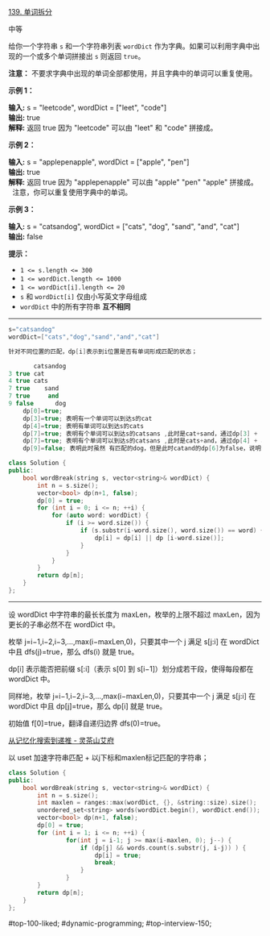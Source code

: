[139. 单词拆分](https://leetcode.cn/problems/word-break/)

中等

给你一个字符串 `s` 和一个字符串列表 `wordDict` 作为字典。如果可以利用字典中出现的一个或多个单词拼接出 `s` 则返回 `true`。

**注意：** 不要求字典中出现的单词全部都使用，并且字典中的单词可以重复使用。

**示例 1：**

**输入:** s = "leetcode", wordDict = ["leet", "code"]  
**输出:** true  
**解释:** 返回 true 因为 "leetcode" 可以由 "leet" 和 "code" 拼接成。

**示例 2：**

**输入:** s = "applepenapple", wordDict = ["apple", "pen"]  
**输出:** true  
**解释:** 返回 true 因为 "applepenapple" 可以由 "apple" "pen" "apple" 拼接成。
     注意，你可以重复使用字典中的单词。

**示例 3：**

**输入:** s = "catsandog", wordDict = ["cats", "dog", "sand", "and", "cat"]  
**输出:** false  

**提示：**

- `1 <= s.length <= 300`
- `1 <= wordDict.length <= 1000`
- `1 <= wordDict[i].length <= 20`
- `s` 和 `wordDict[i]` 仅由小写英文字母组成
- `wordDict` 中的所有字符串 **互不相同**
---- ----
```cpp
s="catsandog"
wordDict=["cats","dog","sand","and","cat"]

针对不同位置的匹配，dp[i]表示到i位置是否有单词形成匹配的状态；

       catsandog
3 true cat
4 true cats
7 true    sand
7 true     and
9 false      dog
    dp[0]=true;
    dp[3]=true; 表明有一个单词可以到达s的cat
    dp[4]=true; 表明有单词可以到达s的cats
    dp[7]=true; 表明有个单词可以到达s的catsans ,此时是cat+sand，通过dp[3] + sand的4得到
    dp[7]=true; 表明有个单词可以到达s的catsans ,此时是cats+and，通过dp[4] + and的3得到
    dp[9]=false; 表明此时虽然 有匹配的dog，但是此时catand的dp[6]为false，说明没办法到达
```

```cpp
class Solution {
public:
    bool wordBreak(string s, vector<string>& wordDict) {
        int n = s.size();
        vector<bool> dp(n+1, false); 
        dp[0] = true;
        for (int i = 0; i <= n; ++i) {
            for (auto word: wordDict) {
                if (i >= word.size()) {
                    if (s.substr(i-word.size(), word.size()) == word) {
                        dp[i] = dp[i] || dp [i-word.size()];
                    }
                }
            }
        }
        return dp[n];
    }
};
```

----
设 wordDict 中字符串的最长长度为 maxLen，枚举的上限不超过 maxLen，因为更长的子串必然不在 wordDict 中。

枚举 j=i−1,i−2,i−3,…,max(i−maxLen,0)，只要其中一个 j 满足 s[j:i] 在 wordDict 中且 dfs(j)=true，那么 dfs(i) 就是 true。

dp[i] 表示能否把前缀 s[:i]（表示 s[0] 到 s[i−1]）划分成若干段，使得每段都在 wordDict 中。

同样地，枚举 j=i−1,i−2,i−3,…,max(i−maxLen,0)，只要其中一个 j 满足 s[j:i] 在 wordDict 中且 dp[j]=true，那么 dp[i] 就是 true。

初始值 f[0]=true，翻译自递归边界 dfs(0)=true。

[从记忆化搜索到递推 - 灵茶山艾府](https://leetcode.cn/problems/word-break/solutions/2968135/jiao-ni-yi-bu-bu-si-kao-dpcong-ji-yi-hua-chrs/)

以 uset 加速字符串匹配 + 以j下标和maxlen标记匹配的字符串；

```cpp
class Solution {
public:
    bool wordBreak(string s, vector<string>& wordDict) {
        int n = s.size();
        int maxlen = ranges::max(wordDict, {}, &string::size).size();
        unordered_set<string> words(wordDict.begin(), wordDict.end());
        vector<bool> dp(n+1, false); 
        dp[0] = true;
        for (int i = 1; i <= n; ++i) {
                for(int j = i-1; j >= max(i-maxlen, 0); j--) {
                    if (dp[j] && words.count(s.substr(j, i-j)) ) { 
                        dp[i] = true;
                        break;
                    }
                }
        }
        return dp[n];
    }
};
```
#top-100-liked; #dynamic-programming; #top-interview-150;  